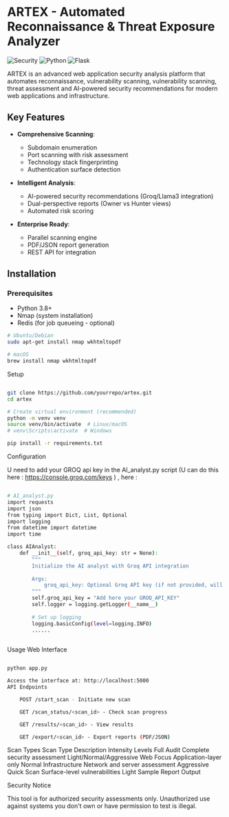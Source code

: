 # ARTEX - Automated Reconnaissance & Threat Exposure Analyzer

![Security](https://img.shields.io/badge/Security-Pentesting-blue)
![Python](https://img.shields.io/badge/Python-3.8%2B-green)
![Flask](https://img.shields.io/badge/Flask-2.3.2-lightgrey)

ARTEX is an advanced web application security analysis platform that automates reconnaissance, vulnerability scanning, vulnerability scanning, threat assessment and AI-powered security recommendations  for modern web applications and infrastructure.

## Key Features

- **Comprehensive Scanning**:
  - Subdomain enumeration
  - Port scanning with risk assessment
  - Technology stack fingerprinting
  - Authentication surface detection

- **Intelligent Analysis**:
  - AI-powered security recommendations (Groq/Llama3 integration)
  - Dual-perspective reports (Owner vs Hunter views)
  - Automated risk scoring

- **Enterprise Ready**:
  - Parallel scanning engine
  - PDF/JSON report generation
  - REST API for integration

## Installation

### Prerequisites
- Python 3.8+
- Nmap (system installation)
- Redis (for job queueing - optional)

```bash
# Ubuntu/Debian
sudo apt-get install nmap wkhtmltopdf

# macOS
brew install nmap wkhtmltopdf
```

Setup
```bash

git clone https://github.com/yourrepo/artex.git
cd artex

# Create virtual environment (recommended)
python -m venv venv
source venv/bin/activate  # Linux/macOS
# venv\Scripts\activate  # Windows

pip install -r requirements.txt

```
Configuration

U need to add your GROQ api key in the AI_analyst.py script (U can do this here : https://console.groq.com/keys ) , here :

```bash

# AI_analyst.py
import requests
import json
from typing import Dict, List, Optional
import logging
from datetime import datetime
import time

class AIAnalyst:
    def __init__(self, groq_api_key: str = None):
        """
        Initialize the AI analyst with Groq API integration
        
        Args:
            groq_api_key: Optional Groq API key (if not provided, will use rule-based analysis only)
        """
        self.groq_api_key = "Add here your GROQ_API_KEY"
        self.logger = logging.getLogger(__name__)
        
        # Set up logging
        logging.basicConfig(level=logging.INFO)
        ......
        
```

Usage
Web Interface
```bash

python app.py

Access the interface at: http://localhost:5000
API Endpoints

    POST /start_scan - Initiate new scan

    GET /scan_status/<scan_id> - Check scan progress

    GET /results/<scan_id> - View results

    GET /export/<scan_id> - Export reports (PDF/JSON)
```

Scan Types
Scan Type	Description	Intensity Levels
Full Audit	Complete security assessment	Light/Normal/Aggressive
Web Focus	Application-layer only	Normal
Infrastructure	Network and server assessment	Aggressive
Quick Scan	Surface-level vulnerabilities	Light
Sample Report Output

Security Notice

This tool is for authorized security assessments only. Unauthorized use against systems you don't own or have permission to test is illegal.
